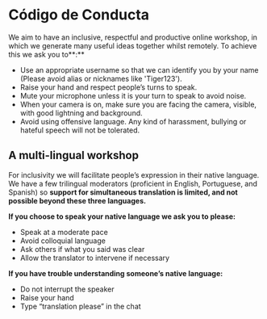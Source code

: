 # Código de Conducta

We aim to have an inclusive, respectful and productive online workshop, in which we generate many useful ideas together whilst remotely. To achieve this we ask you to**:**

* Use an appropriate username so that we can identify you by your name \(Please avoid alias or nicknames like 'Tiger123'\).
* Raise your hand and respect people’s turns to speak.
* Mute your microphone unless it is your turn to speak to avoid noise.
* When your camera is on, make sure you are facing the camera, visible, with good lightning and background.
* Avoid using offensive language. Any kind of harassment, bullying or hateful speech will not be tolerated.

## A multi-lingual workshop <a id="a-multi-lingual-workshop"></a>

For inclusivity we will facilitate people’s expression in their native language. We have a few trilingual moderators \(proficient in English, Portuguese, and Spanish\) so **support for simultaneous translation is limited, and not possible beyond these three languages.**

**If you choose to speak your native language we ask you to please:**

* Speak at a moderate pace
* Avoid colloquial language
* Ask others if what you said was clear
* Allow the translator to intervene if necessary

**If you have trouble understanding someone’s native language:**

* Do not interrupt the speaker
* Raise your hand
* Type “translation please” in the chat

